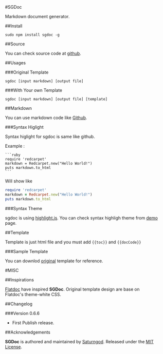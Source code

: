 #SGDocMarkdown document generator.##Install    sudo npm install sgdoc -g##Source	You can check source code at [github](https://github.com/saturngod/SGDoc).##Usages###Original Template    sgdoc [input markdown] [output file]###With Your own Template    sgdoc [input markdown] [output file] [template]##MarkdownYou can use markdown code like [Github](https://help.github.com/articles/github-flavored-markdown).###Syntax HiglightSyntax higlight for sgdoc is same like github.Example :	```ruby	require 'redcarpet'	markdown = Redcarpet.new("Hello World!")	puts markdown.to_html	```Will show like```rubyrequire 'redcarpet'markdown = Redcarpet.new("Hello World!")puts markdown.to_html```###Syntax Themesgdoc is using [highlight.js](http://softwaremaniacs.org/soft/highlight/en/). You can check syntax highligh theme from [demo](http://softwaremaniacs.org/media/soft/highlight/test.html) page.##Template	Template is just html file and you must add `{{toc}}` and  `{{docCode}}`###Sample TemplateYou can downlod [original](https://raw.github.com/saturngod/SGDoc/master/template.html) template for reference.#MISC##Inspirations[Flatdoc](http://ricostacruz.com/flatdoc/) have inspired **SGDoc**. Original template design are base on Flatdoc's theme-white CSS.##Changelog###Version 0.6.6- First Publish release.##Acknowledgements**SGDoc** is authored and maintained by [Saturngod](http://en.saturngod.net).Released under the [MIT License](http://opensource.org/licenses/mit-license.php).